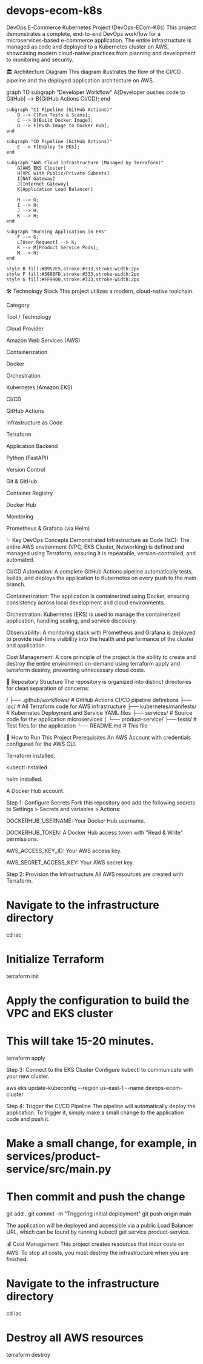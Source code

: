 # devops-ecom-k8s
DevOps E-Commerce Kubernetes Project (DevOps-ECom-K8s)
This project demonstrates a complete, end-to-end DevOps workflow for a microservices-based e-commerce application. The entire infrastructure is managed as code and deployed to a Kubernetes cluster on AWS, showcasing modern cloud-native practices from planning and development to monitoring and security.


🏛️ Architecture Diagram
This diagram illustrates the flow of the CI/CD pipeline and the deployed application architecture on AWS.

graph TD
    subgraph "Developer Workflow"
        A[Developer pushes code to GitHub] --> B{GitHub Actions CI/CD};
    end

    subgraph "CI Pipeline (GitHub Actions)"
        B --> C[Run Tests & Scans];
        C --> D[Build Docker Image];
        D --> E[Push Image to Docker Hub];
    end

    subgraph "CD Pipeline (GitHub Actions)"
        E --> F[Deploy to EKS];
    end

    subgraph "AWS Cloud Infrastructure (Managed by Terraform)"
        G[AWS EKS Cluster]
        H[VPC with Public/Private Subnets]
        I[NAT Gateway]
        J[Internet Gateway]
        K[Application Load Balancer]

        H --> G;
        I --> H;
        J --> H;
        K --> H;
    end

    subgraph "Running Application in EKS"
        F --> G;
        L[User Request] --> K;
        K --> M[Product Service Pods];
        M --> H;
    end

    style B fill:#8957E5,stroke:#333,stroke-width:2px
    style F fill:#388BFD,stroke:#333,stroke-width:2px
    style G fill:#FF9900,stroke:#333,stroke-width:2px

🛠️ Technology Stack
This project utilizes a modern, cloud-native toolchain.

Category

Tool / Technology

Cloud Provider

Amazon Web Services (AWS)

Containerization

Docker

Orchestration

Kubernetes (Amazon EKS)

CI/CD

GitHub Actions

Infrastructure as Code

Terraform

Application Backend

Python (FastAPI)

Version Control

Git & GitHub

Container Registry

Docker Hub

Monitoring

Prometheus & Grafana (via Helm)

✨ Key DevOps Concepts Demonstrated
Infrastructure as Code (IaC): The entire AWS environment (VPC, EKS Cluster, Networking) is defined and managed using Terraform, ensuring it is repeatable, version-controlled, and automated.

CI/CD Automation: A complete GitHub Actions pipeline automatically tests, builds, and deploys the application to Kubernetes on every push to the main branch.

Containerization: The application is containerized using Docker, ensuring consistency across local development and cloud environments.

Orchestration: Kubernetes (EKS) is used to manage the containerized application, handling scaling, and service discovery.

Observability: A monitoring stack with Prometheus and Grafana is deployed to provide real-time visibility into the health and performance of the cluster and application.

Cost Management: A core principle of the project is the ability to create and destroy the entire environment on-demand using terraform apply and terraform destroy, preventing unnecessary cloud costs.

📂 Repository Structure
The repository is organized into distinct directories for clean separation of concerns:

/
├── .github/workflows/      # GitHub Actions CI/CD pipeline definitions
├── iac/                    # All Terraform code for AWS infrastructure
├── kubernetes/manifests/   # Kubernetes Deployment and Service YAML files
├── services/               # Source code for the application microservices
│   └── product-service/
├── tests/                  # Test files for the application
└── README.md               # This file

🚀 How to Run This Project
Prerequisites
An AWS Account with credentials configured for the AWS CLI.

Terraform installed.

kubectl installed.

helm installed.

A Docker Hub account.

Step 1: Configure Secrets
Fork this repository and add the following secrets to Settings > Secrets and variables > Actions:

DOCKERHUB_USERNAME: Your Docker Hub username.

DOCKERHUB_TOKEN: A Docker Hub access token with "Read & Write" permissions.

AWS_ACCESS_KEY_ID: Your AWS access key.

AWS_SECRET_ACCESS_KEY: Your AWS secret key.

Step 2: Provision the Infrastructure
All AWS resources are created with Terraform.

# Navigate to the infrastructure directory
cd iac

# Initialize Terraform
terraform init

# Apply the configuration to build the VPC and EKS cluster
# This will take 15-20 minutes.
terraform apply

Step 3: Connect to the EKS Cluster
Configure kubectl to communicate with your new cluster.

aws eks update-kubeconfig --region us-east-1 --name devops-ecom-cluster

Step 4: Trigger the CI/CD Pipeline
The pipeline will automatically deploy the application. To trigger it, simply make a small change to the application code and push it.

# Make a small change, for example, in services/product-service/src/main.py
# Then commit and push the change
git add .
git commit -m "Triggering initial deployment"
git push origin main

The application will be deployed and accessible via a public Load Balancer URL, which can be found by running kubectl get service product-service.

💰 Cost Management
This project creates resources that incur costs on AWS. To stop all costs, you must destroy the infrastructure when you are finished.

# Navigate to the infrastructure directory
cd iac

# Destroy all AWS resources
terraform destroy

